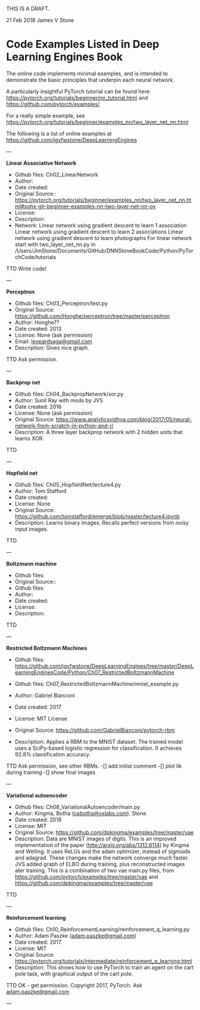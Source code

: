 THIS IS A DRAFT.

21 Feb 2018 	James V Stone


Code Examples Listed in Deep Learning Engines Book
===========================================

The online code implements minimal examples, and is intended to demonstrate the basic principles that underpin each neural network. 

A particularly insightful PyTorch tutorial can be found here:
	https://pytorch.org/tutorials/beginner/nn_tutorial.html
and
	https://github.com/pytorch/examples/

For a really simple example, see 
	https://pytorch.org/tutorials/beginner/examples_nn/two_layer_net_nn.html

The following is a list of online examples at
	https://github.com/jgvfwstone/DeepLearningEngines

—

**Linear Associative Network**
* Github files: Ch02_LinearNetwork
* Author: 
* Date created: 
* Original Source:: https://pytorch.org/tutorials/beginner/examples_nn/two_layer_net_nn.html#sphx-glr-beginner-examples-nn-two-layer-net-nn-py
* License: 
* Description: 
* Network: Linear network using gradient descent to learn 1 association Linear network using gradient descent to learn 2 associations Linear network using gradient descent to learn photographs 
For linear network start with two_layer_net_nn.py
in /Users/JimStone/Documents/GitHub/DNNStoneBookCode/Python/PyTorchCode/tutorials

TTD Write code!

—

**Perceptron** 
* Github files: Ch03_Perceptron/test.py
* Original Source: https://github.com/Honghe/perceptron/tree/master/perceptron
* Author: Honghe??
* Date created: 2013
* License: None (ask permission)
* Email: leopardsaga@gmail.com
* Description: Gives nice graph.

TTD Ask permission.

—

**Backprop net**
* Github files: Ch04_BackpropNetwork/xor.py
* Author: Sunil Ray with mods by JVS
* Date created: 2016
* License: None (ask permission)
* Original Source: https://www.analyticsvidhya.com/blog/2017/05/neural-network-from-scratch-in-python-and-r/
* Description:  A three layer backprop network with 2 hidden units that learns XOR.

TTD

—

**Hopfield net**
* Github files: Ch05_HopfieldNet/lecture4.py
* Author: Tom Stafford
* Date created: 
* License: None
* Original Source: https://github.com/tomstafford/emerge/blob/master/lecture4.ipynb
* Description: Learns binary images. Recalls perfect versions from noisy input images.

TTD

—

**Boltzmann machine**
* Github files: 
* Original Source::
* Github files: 
* Author: 
* Date created: 
* License: 
* Description: 

TTD

—

**Restricted Boltzmann Machines**
* Github files: https://github.com/jgvfwstone/DeepLearningEngines/tree/master/DeepLearningEnginesCode/Python/Ch07_RestrictedBoltzmannMachine

* Github files: Ch07_RestrictedBoltzmannMachine/mnist_example.py
* Author: Gabriel Bianconi 
* Date created: 2017
* License: MIT License
* Original Source: https://github.com/GabrielBianconi/pytorch-rbm
* Description: Applies a RBM to the MNIST dataset. The trained model uses a SciPy-based logistic regression for classification. It achieves 92.8% classification accuracy.

TTD Ask permission, see other RBMs.
-[] add initial comment
-[] plot lik during training
-[] show final images

—

**Variational autoencoder**
* Github files: Ch08_VariationalAutoencoder/main.py
* Author: Kingma, Botha (cpbotha@vxlabs.com), Stone
* Date created: 2018
* License: MIT
* Original Source: https://github.com/dpkingma/examples/tree/master/vae
* Description: Data are MNIST images of digits. This is an improved implementation of the paper (http://arxiv.org/abs/1312.6114) by Kingma and Welling. It uses ReLUs and the adam optimizer, instead of sigmoids and adagrad. These changes make the network converge much faster. JVS added graph of ELBO during training, plus reconstructed images ater training.
This is a combination of two vae main.py files, from
	https://github.com/pytorch/examples/tree/master/vae
and 
	https://github.com/dpkingma/examples/tree/master/vae

TTD

—

**Reinforcement learning**
* Github files: Ch10_ReinforcementLearning/reinforcement_q_learning.py
* Author: Adam Paszke (adam.paszke@gmail.com)
* Date created: 2017.
* License: MIT
* Original Source: https://pytorch.org/tutorials/intermediate/reinforcement_q_learning.html
* Description: This shows how to use PyTorch to train an agent on the cart pole task, with graphical output of the cart pole.

TTD OK - get permission.  Copyright 2017, PyTorch. Ask adam.paszke@gmail.com

—
